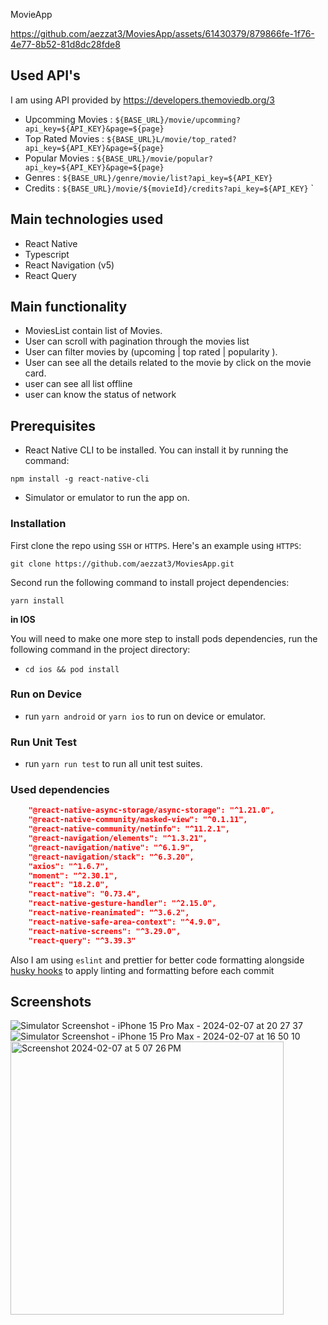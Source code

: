 MovieApp

https://github.com/aezzat3/MoviesApp/assets/61430379/879866fe-1f76-4e77-8b52-81d8dc28fde8

## Used API's

I am using API provided by
https://developers.themoviedb.org/3

 - Upcomming Movies  : `${BASE_URL}/movie/upcomming?api_key=${API_KEY}&page=${page}`
 - Top Rated Movies : `${BASE_URL}L/movie/top_rated?api_key=${API_KEY}&page=${page}`
 - Popular Movies : `${BASE_URL}/movie/popular?api_key=${API_KEY}&page=${page}`
 - Genres : `${BASE_URL}/genre/movie/list?api_key=${API_KEY}`
 - Credits : `${BASE_URL}/movie/${movieId}/credits?api_key=${API_KEY}`
    `


## Main technologies used

- React Native
- Typescript
- React Navigation (v5)
- React Query

## Main functionality

- MoviesList contain list of Movies.
- User can scroll with pagination through the movies list
- User can filter movies by (upcoming | top rated | popularity ).
- User can see all the details related to the movie by click on the movie card.
- user can see all list offline
- user can know the status of network

## Prerequisites

- React Native CLI to be installed. You can install it by running the command:

`npm install -g react-native-cli`

- Simulator or emulator to run the app on.

### Installation

First clone the repo using `SSH` or `HTTPS`.
Here's an example using `HTTPS`:

`git clone https://github.com/aezzat3/MoviesApp.git`

Second run the following command to install project dependencies:

`yarn install`

**in IOS**

You will need to make one more step to install pods dependencies, run the following command in the project directory:

- `cd ios && pod install`

### Run on Device

- run `yarn android` or `yarn ios` to run on device or emulator.

### Run Unit Test

- run `yarn run test` to run all unit test suites.

### Used dependencies

```json
    "@react-native-async-storage/async-storage": "^1.21.0",
    "@react-native-community/masked-view": "^0.1.11",
    "@react-native-community/netinfo": "^11.2.1",
    "@react-navigation/elements": "^1.3.21",
    "@react-navigation/native": "^6.1.9",
    "@react-navigation/stack": "^6.3.20",
    "axios": "^1.6.7",
    "moment": "^2.30.1",
    "react": "18.2.0",
    "react-native": "0.73.4",
    "react-native-gesture-handler": "^2.15.0",
    "react-native-reanimated": "^3.6.2",
    "react-native-safe-area-context": "^4.9.0",
    "react-native-screens": "^3.29.0",
    "react-query": "^3.39.3"
```

Also I am using `eslint` and prettier for better code formatting alongside [husky hooks](https://github.com/typicode/husky) to apply linting and formatting before each commit

## Screenshots
![Simulator Screenshot - iPhone 15 Pro Max - 2024-02-07 at 20 27 37](https://github.com/aezzat3/MoviesApp/assets/61430379/9cfd5ff6-4bab-453a-b2f1-b0bcf89570ec) ![Simulator Screenshot - iPhone 15 Pro Max - 2024-02-07 at 16 50 10](https://github.com/aezzat3/MoviesApp/assets/61430379/4567fd2f-5150-4dab-bb74-e3128934c2de) <img width="437" alt="Screenshot 2024-02-07 at 5 07 26 PM" src="https://github.com/aezzat3/MoviesApp/assets/61430379/b994de27-a1b1-47b2-9186-1df2785950cb">
